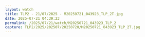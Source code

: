 ```yaml
---
layout: watch
title: TLP2 - 21/07/2025 - M20250721_043923_TLP_2T.jpg
date: 2025-07-21 04:39:23
permalink: /2025/07/21/watch/M20250721_043923_TLP_2
capture: TLP2/2025/202507/20250720/M20250721_043923_TLP_2T.jpg
---
```

